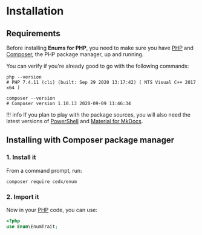 # Installation

## Requirements
Before installing **Enums for PHP**, you need to make sure you have [PHP](https://www.php.net)
and [Composer](https://getcomposer.org), the PHP package manager, up and running.

You can verify if you're already good to go with the following commands:

``` shell
php --version
# PHP 7.4.11 (cli) (built: Sep 29 2020 13:17:42) ( NTS Visual C++ 2017 x64 )

composer --version
# Composer version 1.10.13 2020-09-09 11:46:34
```

!!! info
	If you plan to play with the package sources, you will also need the latest versions of
	[PowerShell](https://docs.microsoft.com/en-us/powershell) and [Material for MkDocs](https://squidfunk.github.io/mkdocs-material).

## Installing with Composer package manager

### 1. Install it
From a command prompt, run:

``` shell
composer require cedx/enum
```

### 2. Import it
Now in your [PHP](https://www.php.net) code, you can use:

``` php
<?php
use Enum\EnumTrait;
```
